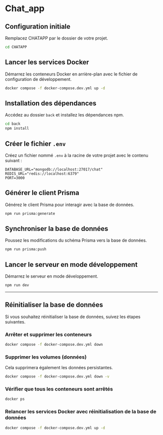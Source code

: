 # Chat_app

## Configuration initiale

Remplacez CHATAPP par le dossier de votre projet.

```bash
cd CHATAPP
```

## Lancer les services Docker

Démarrez les conteneurs Docker en arrière-plan avec le fichier de configuration de développement.

```bash
docker compose -f docker-compose.dev.yml up -d
```

## Installation des dépendances

Accédez au dossier `back` et installez les dépendances npm.

```bash
cd back
npm install
```


## Créer le fichier `.env`

Créez un fichier nommé `.env` à la racine de votre projet avec le contenu suivant :

```
DATABASE_URL="mongodb://localhost:27017/chat"
REDIS_URL="redis://localhost:6379"
PORT=3000
```
## Générer le client Prisma

Générez le client Prisma pour interagir avec la base de données.

```bash
npm run prisma:generate
```

## Synchroniser la base de données

Poussez les modifications du schéma Prisma vers la base de données.

```bash
npm run prisma:push
```

## Lancer le serveur en mode développement

Démarrez le serveur en mode développement.

```bash
npm run dev
```

---

## Réinitialiser la base de données

Si vous souhaitez réinitialiser la base de données, suivez les étapes suivantes.

### Arrêter et supprimer les conteneurs

```bash
docker compose -f docker-compose.dev.yml down
```

### Supprimer les volumes (données)

Cela supprimera également les données persistantes.

```bash
docker compose -f docker-compose.dev.yml down -v
```

### Vérifier que tous les conteneurs sont arrêtés

```bash
docker ps
```

### Relancer les services Docker avec réinitialisation de la base de données

```bash
docker compose -f docker-compose.dev.yml up -d
```